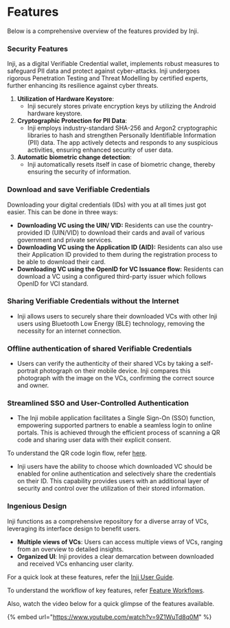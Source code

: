 # Features

Below is a comprehensive overview of the features provided by Inji.

### Security Features

Inji, as a digital Verifiable Credential wallet, implements robust measures to safeguard PII data and protect against cyber-attacks. Inji undergoes rigorous Penetration Testing and Threat Modelling by certified experts, further enhancing its resilience against cyber threats.

1. **Utilization of Hardware Keystore**:
   * Inji securely stores private encryption keys by utilizing the Android hardware keystore.
2. **Cryptographic Protection for PII Data**:
   * Inji employs industry-standard SHA-256 and Argon2 cryptographic libraries to hash and strengthen Personally Identifiable Information (PII) data. The app actively detects and responds to any suspicious activities, ensuring enhanced security of user data.
3. **Automatic biometric change detection**:
   * Inji automatically resets itself in case of biometric change, thereby ensuring the security of information.

### Download and save Verifiable Credentials

Downloading your digital credentials (IDs) with you at all          times just got easier. This can be done in three ways:

* **Downloading VC using the UIN/ VID:** Residents can use the country-provided ID (UIN/VID) to download their cards and avail of various government and private services.
* **Downloading VC using the Application ID (AID):** Residents can also use their Application ID provided to them during the registration process to be able to download their card.
* **Downloading VC using the OpenID for VC Issuance flow:** Residents can download a VC using a configured third-party issuer which follows OpenID for VCI standard.

### Sharing Verifiable Credentials without the Internet

* Inji allows users to securely share their downloaded VCs with other Inji users using Bluetooth Low Energy (BLE) technology, removing the necessity for an internet connection.

### Offline authentication of shared Verifiable Credentials

* Users can verify the authenticity of their shared VCs by taking a self-portrait photograph on their mobile device. Inji compares this photograph with the image on the VCs, confirming the correct source and owner.

### Streamlined SSO and User-Controlled Authentication

* The Inji mobile application facilitates a Single Sign-On (SSO) function, empowering supported partners to enable a seamless login to online portals. This is achieved through the efficient process of scanning a QR code and sharing user data with their explicit consent.

&#x20;      To understand the QR code login flow, refer [here](https://docs.esignet.io/end-user-guide/login-with-qr-code).

* Inji users have the ability to choose which downloaded VC should be enabled for online authentication and selectively share the credentials on their ID. This capability provides users with an additional layer of security and control over the utilization of their stored information.

### Ingenious Design

Inji functions as a comprehensive repository for a diverse array of VCs, leveraging its interface design to benefit users.

* **Multiple views of VCs**: Users can access multiple views of VCs, ranging from an overview to detailed insights.
* **Organized UI**: Inji provides a clear demarcation between downloaded and received VCs enhancing user clarity.

For a quick look at these features, refer the [Inji User Guide](../end-user-guide.md).

To understand the workflow of key features, refer [Feature Workflows](https://docs.mosip.io/inji/overview/features/feature-workflows).

Also, watch the video below for a quick glimpse of the features available.

{% embed url="https://www.youtube.com/watch?v=9Z1WuTd8q0M" %}
